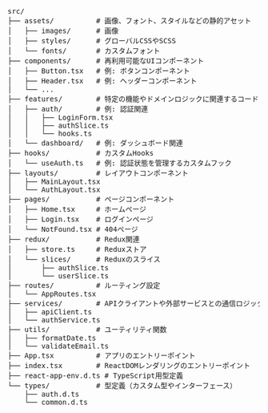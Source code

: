 <pre>
src/
├── assets/          # 画像、フォント、スタイルなどの静的アセット
│   ├── images/      # 画像
│   ├── styles/      # グローバルCSSやSCSS
│   └── fonts/       # カスタムフォント
├── components/      # 再利用可能なUIコンポーネント
│   ├── Button.tsx   # 例: ボタンコンポーネント
│   ├── Header.tsx   # 例: ヘッダーコンポーネント
│   └── ...
├── features/        # 特定の機能やドメインロジックに関連するコード
│   ├── auth/        # 例: 認証関連
│   │   ├── LoginForm.tsx
│   │   ├── authSlice.ts
│   │   └── hooks.ts
│   └── dashboard/   # 例: ダッシュボード関連
├── hooks/           # カスタムHooks
│   └── useAuth.ts   # 例: 認証状態を管理するカスタムフック
├── layouts/         # レイアウトコンポーネント
│   ├── MainLayout.tsx
│   └── AuthLayout.tsx
├── pages/           # ページコンポーネント
│   ├── Home.tsx     # ホームページ
│   ├── Login.tsx    # ログインページ
│   └── NotFound.tsx # 404ページ
├── redux/           # Redux関連
│   ├── store.ts     # Reduxストア
│   └── slices/      # Reduxのスライス
│       ├── authSlice.ts
│       └── userSlice.ts
├── routes/          # ルーティング設定
│   └── AppRoutes.tsx
├── services/        # APIクライアントや外部サービスとの通信ロジック
│   ├── apiClient.ts
│   └── authService.ts
├── utils/           # ユーティリティ関数
│   ├── formatDate.ts
│   └── validateEmail.ts
├── App.tsx          # アプリのエントリーポイント
├── index.tsx        # ReactDOMレンダリングのエントリーポイント
├── react-app-env.d.ts # TypeScript用型定義
└── types/           # 型定義（カスタム型やインターフェース）
    ├── auth.d.ts
    └── common.d.ts
</pre>
